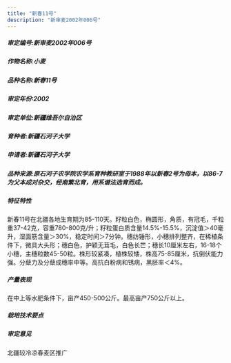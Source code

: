 ```yaml
---
title: "新春11号"
description: "新审麦2002年006号"
---
```

##### 审定编号:新审麦2002年006号

##### 作物名称:小麦

##### 品种名称:新春11号

##### 审定年份:2002

##### 审定单位:新疆维吾尔自治区

##### 育种者:新疆石河子大学

##### 申请者:新疆石河子大学

##### 品种来源:原石河子农学院农学系育种教研室于1988年以新春2号为母本，以86-7为父本成对杂交，经南繁北育，用系谱法选育而成。

##### 特征特性
新春11号在北疆各地生育期为85-110天。籽粒白色，椭圆形，角质，有冠毛，千粒重37-42克，容重780-800克/升；籽粒蛋白质含量14.5%-15.5%，沉淀值＞40毫升，湿面筋含量＞30%，稳定时间＞7分钟。穗纺锤形，小穗排列整齐，在稀植条件下，微具大头形；穗白色，护颖无茸毛，白色长芒；穗长10厘米左右，16-18个小穗，主穗粒数45-50粒。株形较紧凑，植株较矮，株高75-85厘米，抗倒伏能力强。分蘖力及分蘖成穗率中等。高抗白粉病和锈病，黑胚率＜4%。

##### 产量表现
在中上等水肥条件下，亩产450-500公斤。最高亩产750公斤以上。

##### 栽培技术要点


##### 审定意见
北疆较冷凉春麦区推广
